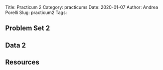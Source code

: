 Title: Practicum 2
Category: practicums
Date: 2020-01-07
Author: Andrea Porelli
Slug: practicum2
Tags: 


## Problem Set 2

## Data 2

## Resources